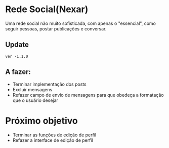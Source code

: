 # Rede Social(Nexar)

Uma rede social não muito sofisticada, com apenas o "essencial", como seguir pessoas, postar publicações e conversar.

## Update

`ver -1.1.0`

## A fazer:
- Terminar implementação dos posts
- Excluir mensagens
- Refazer campo de envio de mensagens para que obedeça a formatação que o usuário desejar

# Próximo objetivo
- Terminar as funções de edição de perfil
- Refazer a interface de edição de perfil
